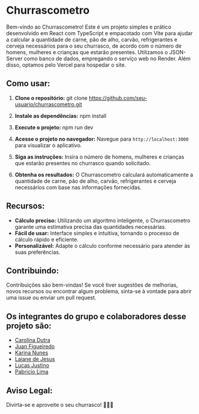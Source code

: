 # Churrascometro

Bem-vindo ao Churrascometro! Este é um projeto simples e prático desenvolvido em React com TypeScript e empacotado com Vite para ajudar a calcular a quantidade de carne, pão de alho, carvão, refrigerantes e cerveja necessários para o seu churrasco, de acordo com o número de homens, mulheres e crianças que estarão presentes. Utilizamos o JSON-Server como banco de dados, empregando o serviço web no Render. Além disso, optamos pelo Vercel para hospedar o site.

## Como usar:

1. **Clone o repositório:**
git clone https://github.com/seu-usuario/churrascometro.git


2. **Instale as dependências:**
npm install


3. **Execute o projeto:**
npm run dev


4. **Acesse o projeto no navegador:**
Navegue para `http://localhost:3000` para visualizar o aplicativo.

5. **Siga as instruções:**
Insira o número de homens, mulheres e crianças que estarão presentes no churrasco quando solicitado.

6. **Obtenha os resultados:**
O Churrascometro calculará automaticamente a quantidade de carne, pão de alho, carvão, refrigerantes e cerveja necessários com base nas informações fornecidas.

## Recursos:

- **Cálculo preciso:** Utilizando um algoritmo inteligente, o Churrascometro garante uma estimativa precisa das quantidades necessárias.
- **Fácil de usar:** Interface simples e intuitiva, tornando o processo de cálculo rápido e eficiente.
- **Personalizável:** Adapte o cálculo conforme necessário para atender às suas preferências.

## Contribuindo:

Contribuições são bem-vindas! Se você tiver sugestões de melhorias, novos recursos ou encontrar algum problema, sinta-se à vontade para abrir uma issue ou enviar um pull request.

## Os integrantes do grupo e colaboradores desse projeto são:

- [Carolina Dutra](https://github.com/ahcarol)
- [Juan Figueiredo](https://github.com/juan-figueiredo)
- [Karina Nunes](https://www.linkedin.com/in/karinanuunes/)
- [Laiane de Jesus](https://github.com/LaianeDeJesus)
- [Lucas Justino](https://github.com/Lucas-Justino)
- [Pabricio Lima](https://github.com/Pabriciolima)

## Aviso Legal:

Divirta-se e aproveite o seu churrasco! 🍖🔥🍺

